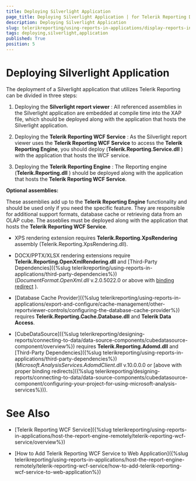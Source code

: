 ```yaml
---
title: Deploying Silverlight Application
page_title: Deploying Silverlight Application | for Telerik Reporting Documentation
description: Deploying Silverlight Application
slug: telerikreporting/using-reports-in-applications/display-reports-in-applications/silverlight-application/deploying-silverlight-application
tags: deploying,silverlight,application
published: True
position: 5
---
```


# Deploying Silverlight Application



The deployment of a Silverlight application that utilizes Telerik Reporting can be divided in three steps:

1. Deploying the __Silverlight report viewer__ : All referenced assemblies in the Silverlight application are embedded at compile time into the XAP file,               which should be deployed along with the application that hosts the Silverlight application.             

1. Deploying the __Telerik Reporting WCF Service__ : As the Silverlight report viewer uses the __Telerik Reporting WCF Service__                to access the __Telerik Reporting Engine__, you should deploy (__Telerik.Reporting.Service.dll__ ) with the application that hosts the WCF service.             

1. Deploying the __Telerik Reporting Engine__ : The Reporting engine (__Telerik.Reporting.dll__ )               should be deployed along with the application that hosts the __Telerik Reporting WCF Service__.             

__Optional assemblies:__ 

These assemblies add up to the __Telerik Reporting Engine__  functionality and should be used only if you need the specific feature.           They are responsible for additional support formats, database cache or retrieving data from an OLAP cube. The asseblies must be deployed along with the           application that hosts the __Telerik Reporting WCF Service__.         

* XPS rendering extension requires __Telerik.Reporting.XpsRendering__  assembly (Telerik.Reporting.XpsRendering.dll).             

* DOCX/PPTX/XLSX rendering extensions require __Telerik.Reporting.OpenXmlRendering.dll__                and [Third-Party Dependencies]({%slug telerikreporting/using-reports-in-applications/third-party-dependencies%}) (*DocumentFormat.OpenXml.dll*                v.2.0.5022.0 or above with                [binding redirect](http://msdn.microsoft.com/en-us/library/eftw1fys(v=vs.110).aspx) ).             

* [Database Cache Provider]({%slug telerikreporting/using-reports-in-applications/export-and-configure/cache-management/other-reportviewer-controls/configuring-the-database-cache-provider%})               requires __Telerik.Reporting.Cache.Database.dll__  and __Telerik Data Access__.             

* [CubeDataSource]({%slug telerikreporting/designing-reports/connecting-to-data/data-source-components/cubedatasource-component/overview%}) requires               __Telerik.Reporting.Adomd.dll__  and [Third-Party Dependencies]({%slug telerikreporting/using-reports-in-applications/third-party-dependencies%})               (*Microsoft.AnalysisServices.AdomdClient.dll*  v.10.0.0.0 or [above with proper binding redirects]({%slug telerikreporting/designing-reports/connecting-to-data/data-source-components/cubedatasource-component/configuring-your-project-for-using-microsoft-analysis-services%})).             

# See Also

 

* [Telerik Reporting WCF Service]({%slug telerikreporting/using-reports-in-applications/host-the-report-engine-remotely/telerik-reporting-wcf-service/overview%})

 

* [How to Add Telerik Reporting WCF Service to Web Application]({%slug telerikreporting/using-reports-in-applications/host-the-report-engine-remotely/telerik-reporting-wcf-service/how-to-add-telerik-reporting-wcf-service-to-web-application%})

